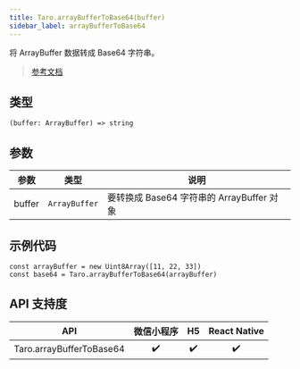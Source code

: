 ```yaml
---
title: Taro.arrayBufferToBase64(buffer)
sidebar_label: arrayBufferToBase64
---
```


将 ArrayBuffer 数据转成 Base64 字符串。

> [参考文档](https://developers.weixin.qq.com/miniprogram/dev/api/base/wx.arrayBufferToBase64.html)

## 类型

```tsx
(buffer: ArrayBuffer) => string
```

## 参数

<table>
  <thead>
    <tr>
      <th>参数</th>
      <th>类型</th>
      <th>说明</th>
    </tr>
  </thead>
  <tbody>
    <tr>
      <td>buffer</td>
      <td><code>ArrayBuffer</code></td>
      <td>要转换成 Base64 字符串的 ArrayBuffer 对象</td>
    </tr>
  </tbody>
</table>

## 示例代码

```tsx
const arrayBuffer = new Uint8Array([11, 22, 33])
const base64 = Taro.arrayBufferToBase64(arrayBuffer)
```

## API 支持度

| API | 微信小程序 | H5 | React Native |
| :---: | :---: | :---: | :---: |
| Taro.arrayBufferToBase64 | ✔️ | ✔️ | ✔️ |
